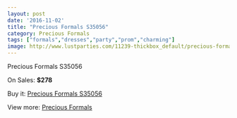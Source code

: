 ```yaml
---
layout: post
date: '2016-11-02'
title: "Precious Formals S35056"
category: Precious Formals
tags: ["formals","dresses","party","prom","charming"]
image: http://www.lustparties.com/11239-thickbox_default/precious-formals-s35056.jpg
---
```

Precious Formals S35056

On Sales: **$278**
<a href="https://www.lustparties.com/en/precious-formals/4018-precious-formals-s35056.html"><amp-img layout="responsive" width="600" height="600" src="//www.lustparties.com/11239-thickbox_default/precious-formals-s35056.jpg" alt="Precious Formals S35056 0" /></a>

Buy it: [Precious Formals S35056](https://www.lustparties.com/en/precious-formals/4018-precious-formals-s35056.html "Precious Formals S35056")

View more: [Precious Formals](https://www.lustparties.com/en/18-precious-formals "Precious Formals")